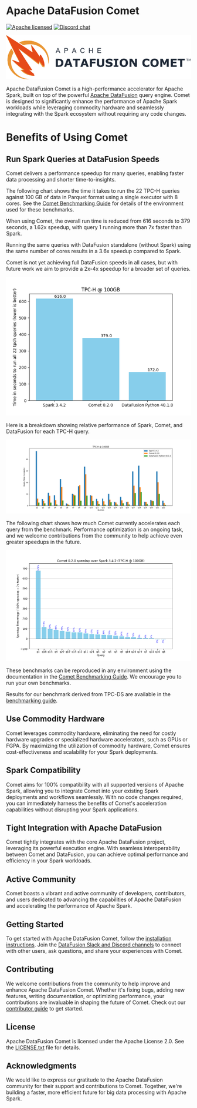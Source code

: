 <!--
Licensed to the Apache Software Foundation (ASF) under one
or more contributor license agreements.  See the NOTICE file
distributed with this work for additional information
regarding copyright ownership.  The ASF licenses this file
to you under the Apache License, Version 2.0 (the
"License"); you may not use this file except in compliance
with the License.  You may obtain a copy of the License at

  http://www.apache.org/licenses/LICENSE-2.0

Unless required by applicable law or agreed to in writing,
software distributed under the License is distributed on an
"AS IS" BASIS, WITHOUT WARRANTIES OR CONDITIONS OF ANY
KIND, either express or implied.  See the License for the
specific language governing permissions and limitations
under the License.
-->

# Apache DataFusion Comet

[![Apache licensed][license-badge]][license-url]
[![Discord chat][discord-badge]][discord-url]

[license-badge]: https://img.shields.io/badge/license-Apache%20v2-blue.svg
[license-url]: https://github.com/apache/datafusion-comet/blob/main/LICENSE.txt
[discord-badge]: https://img.shields.io/discord/885562378132000778.svg?logo=discord&style=flat-square
[discord-url]: https://discord.gg/3EAr4ZX6JK

<img src="docs/source/_static/images/DataFusionComet-Logo-Light.png" width="512" alt="logo"/>

Apache DataFusion Comet is a high-performance accelerator for Apache Spark, built on top of the powerful
[Apache DataFusion](https://datafusion.apache.org) query engine. Comet is designed to significantly enhance the
performance of Apache Spark workloads while leveraging commodity hardware and seamlessly integrating with the
Spark ecosystem without requiring any code changes.

# Benefits of Using Comet

## Run Spark Queries at DataFusion Speeds

Comet delivers a performance speedup for many queries, enabling faster data processing and shorter time-to-insights.

The following chart shows the time it takes to run the 22 TPC-H queries against 100 GB of data in Parquet format 
using a single executor with 8 cores. See the [Comet Benchmarking Guide](https://datafusion.apache.org/comet/contributor-guide/benchmarking.html)
for details of the environment used for these benchmarks.

When using Comet, the overall run time is reduced from 616 seconds to 379 seconds, a 1.62x speedup, with query 1
running more than 7x faster than Spark.

Running the same queries with DataFusion standalone (without Spark) using the same number of cores results in a 3.6x 
speedup compared to Spark.

Comet is not yet achieving full DataFusion speeds in all cases, but with future work we aim to provide a 2x-4x speedup 
for a broader set of queries.

![](docs/source/_static/images/benchmark-results/2024-08-23/tpch_allqueries.png)

Here is a breakdown showing relative performance of Spark, Comet, and DataFusion for each TPC-H query.

![](docs/source/_static/images/benchmark-results/2024-08-23/tpch_queries_compare.png)

The following chart shows how much Comet currently accelerates each query from the benchmark. Performance optimization
is an ongoing task, and we welcome contributions from the community to help achieve even greater speedups in the future.

![](docs/source/_static/images/benchmark-results/2024-08-23/tpch_queries_speedup_rel.png)

These benchmarks can be reproduced in any environment using the documentation in the 
[Comet Benchmarking Guide](https://datafusion.apache.org/comet/contributor-guide/benchmarking.html). We encourage 
you to run your own benchmarks.

Results for our benchmark derived from TPC-DS are available in the [benchmarking guide](https://datafusion.apache.org/comet/contributor-guide/benchmark-results/tpc-ds.html).

## Use Commodity Hardware

Comet leverages commodity hardware, eliminating the need for costly hardware upgrades or
specialized hardware accelerators, such as GPUs or FGPA. By maximizing the utilization of commodity hardware, Comet 
ensures cost-effectiveness and scalability for your Spark deployments.

## Spark Compatibility

Comet aims for 100% compatibility with all supported versions of Apache Spark, allowing you to integrate Comet into
your existing Spark deployments and workflows seamlessly. With no code changes required, you can immediately harness
the benefits of Comet's acceleration capabilities without disrupting your Spark applications.

## Tight Integration with Apache DataFusion

Comet tightly integrates with the core Apache DataFusion project, leveraging its powerful execution engine. With
seamless interoperability between Comet and DataFusion, you can achieve optimal performance and efficiency in your
Spark workloads.

## Active Community

Comet boasts a vibrant and active community of developers, contributors, and users dedicated to advancing the
capabilities of Apache DataFusion and accelerating the performance of Apache Spark.

## Getting Started

To get started with Apache DataFusion Comet, follow the
[installation instructions](https://datafusion.apache.org/comet/user-guide/installation.html). Join the
[DataFusion Slack and Discord channels](https://datafusion.apache.org/contributor-guide/communication.html) to connect
with other users, ask questions, and share your experiences with Comet.

## Contributing

We welcome contributions from the community to help improve and enhance Apache DataFusion Comet. Whether it's fixing
bugs, adding new features, writing documentation, or optimizing performance, your contributions are invaluable in
shaping the future of Comet. Check out our
[contributor guide](https://datafusion.apache.org/comet/contributor-guide/contributing.html) to get started.

## License

Apache DataFusion Comet is licensed under the Apache License 2.0. See the [LICENSE.txt](LICENSE.txt) file for details.

## Acknowledgments

We would like to express our gratitude to the Apache DataFusion community for their support and contributions to
Comet. Together, we're building a faster, more efficient future for big data processing with Apache Spark.
